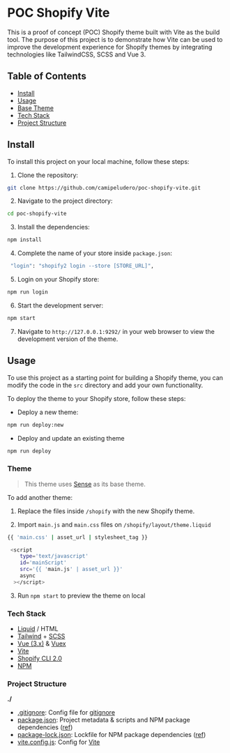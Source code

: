 # POC Shopify Vite

This is a proof of concept (POC) Shopify theme built with Vite as the build tool. The purpose of this project is to demonstrate how Vite can be used to improve the development experience for Shopify themes by integrating technologies like TailwindCSS, SCSS and Vue 3.

## Table of Contents

- [Install](#install)
- [Usage](#usage)
- [Base Theme](#theme)
- [Tech Stack](#techstack)
- [Project Structure](#structure)

## Install

To install this project on your local machine, follow these steps:

1. Clone the repository:

```bash
git clone https://github.com/camipeludero/poc-shopify-vite.git
```

2. Navigate to the project directory:

```bash
cd poc-shopify-vite
```

3. Install the dependencies:

```bash
npm install
```

4. Complete the name of your store inside `package.json`:

```bash
 "login": "shopify2 login --store [STORE_URL]",
```

5. Login on your Shopify store:

```bash
npm run login
```

6. Start the development server:

```bash
npm start
```

7. Navigate to `http://127.0.0.1:9292/` in your web browser to view the development version of the theme.

## Usage

To use this project as a starting point for building a Shopify theme, you can modify the code in the `src` directory and add your own functionality.

To deploy the theme to your Shopify store, follow these steps:

- Deploy a new theme:

```bash
npm run deploy:new
```

- Deploy and update an existing theme

```bash
npm run deploy
```

### Theme

> This theme uses [Sense]({https://themes.shopify.com/themes/sense/styles/default}) as its base theme.

To add another theme:

1. Replace the files inside `/shopify` with the new Shopify theme.

2. Import `main.js` and `main.css` files on `/shopify/layout/theme.liquid`

```bash
{{ 'main.css' | asset_url | stylesheet_tag }}
```

```bash
 <script
    type='text/javascript'
    id='mainScript'
    src='{{ 'main.js' | asset_url }}'
    async
  ></script>
```

3. Run `npm start` to preview the theme on local

### Tech Stack

- [Liquid](https://shopify.dev/api/liquid) / HTML
- [Tailwind](https://tailwindcss.com/docs) + [SCSS](https://sass-lang.com/documentation)
- [Vue (3.x)](https://vuejs.org/guide/introduction.html) & [Vuex](https://vuex.vuejs.org/)
- [Vite](https://vitejs.dev/config/)
- [Shopify CLI 2.0](https://shopify.dev/docs/themes/tools/cli)
- [NPM](https://www.npmjs.com/)

### Project Structure

**./**

- [.gitignore](./.gitignore): Config file for [gitignore](https://git-scm.com/docs/gitignore)
- [package.json](./package.json): Project metadata & scripts and NPM package dependencies ([ref](https://docs.npmjs.com/cli/v7/configuring-npm/package-json))
- [package-lock.json](./package-lock.json): Lockfile for NPM package dependencies ([ref](https://docs.npmjs.com/cli/v8/configuring-npm/package-lock-json))
- [vite.config.js](./webpack.common.js): Config for [Vite](https://vitejs.dev/config/)
